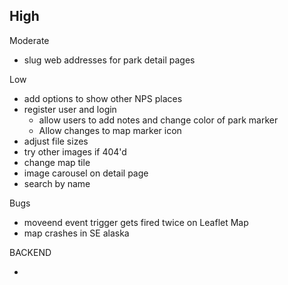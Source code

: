 High
-

Moderate
- slug web addresses for park detail pages

Low
- add options to show other NPS places
- register user and login
  - allow users to add notes and change color of park marker
  - Allow changes to map marker icon
- adjust file sizes
- try other images if 404'd
- change map tile
- image carousel on detail page
- search by name

Bugs
- moveend event trigger gets fired twice on Leaflet Map
- map crashes in SE alaska


BACKEND

-
